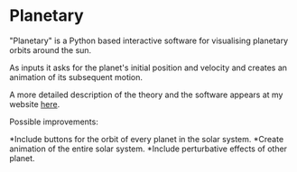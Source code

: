 # Planetary

"Planetary" is a Python based interactive software for visualising planetary orbits around the sun.

As inputs it asks for the planet's initial position and velocity and creates an animation of its subsequent motion.

A more detailed description of the theory and the software appears at my website [here](https://bhaskarkamble.com/physics/planetary-software-to-simulate-planetary-motion/).

Possible improvements:

*Include buttons for the orbit of every planet in the solar system.
*Create animation of the entire solar system.
*Include perturbative effects of other planet.
